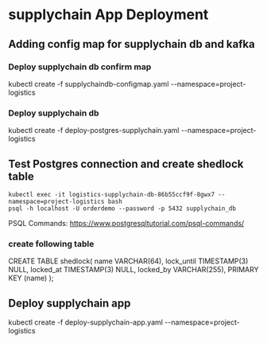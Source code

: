 # supplychain App Deployment

## Adding config map for supplychain db and kafka

### Deploy supplychain db confirm map

kubectl create -f supplychaindb-configmap.yaml --namespace=project-logistics

### Deploy supplychain db

kubectl create -f deploy-postgres-supplychain.yaml --namespace=project-logistics

## Test Postgres connection and create shedlock table

```
kubectl exec -it logistics-supplychain-db-86b55ccf9f-8gwx7 --namespace=project-logistics bash
psql -h localhost -U orderdemo --password -p 5432 supplychain_db
```

PSQL Commands: https://www.postgresqltutorial.com/psql-commands/

### create following table

CREATE TABLE shedlock(
name VARCHAR(64),
lock_until TIMESTAMP(3) NULL,
locked_at TIMESTAMP(3) NULL,
locked_by VARCHAR(255),
PRIMARY KEY (name)
);

## Deploy supplychain app

kubectl create -f deploy-supplychain-app.yaml --namespace=project-logistics
